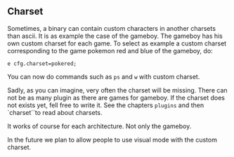 ## Charset

Sometimes, a binary can contain custom characters in another charsets than ascii. It is as example the case of the gameboy. The gameboy has his own custom charset for each game. To select as example a custom charset corresponding to the game pokemon red and blue of the gameboy, do:

```
e cfg.charset=pokered;
```

You can now do commands such as `ps` and `w` with custom charset.

Sadly, as you can imagine, very often the charset will be missing. There can not be as many plugin as there are games for gameboy. If the charset does not exists yet, fell free to write it. See the chapters `plugins` and then `charset``to read about charsets.

It works of course for each architecture. Not only the gameboy.

In the future we plan to allow people to use visual mode with the custom charset.
